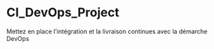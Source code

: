 # CI_DevOps_Project
Mettez en place l'intégration et la livraison continues avec la démarche DevOps
